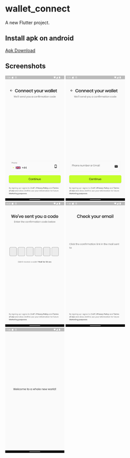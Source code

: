# wallet_connect

A new Flutter project.

## Install apk on android

[Apk Download](https://github.com/0xba1/wallet-connect/raw/main/apk/app-release.apk)

## Screenshots

<img alt="screenshot" src="https://github.com/0xba1/wallet-connect/blob/main/screenshots/Screenshot_1651041064.png?raw=true" height= 400px />
<img alt="screenshot" src="https://github.com/0xba1/wallet-connect/blob/main/screenshots/Screenshot_1651041130.png?raw=true" height= 400px />
<img alt="screenshot" src="https://github.com/0xba1/wallet-connect/blob/main/screenshots/Screenshot_1651044060.png?raw=true" height= 400px />
<img alt="screenshot" src="https://github.com/0xba1/wallet-connect/blob/main/screenshots/Screenshot_1651041398.png?raw=true" height= 400px />
<img alt="screenshot" src="https://github.com/0xba1/wallet-connect/blob/main/screenshots/Screenshot_1651041423.png?raw=true" height= 400px />

